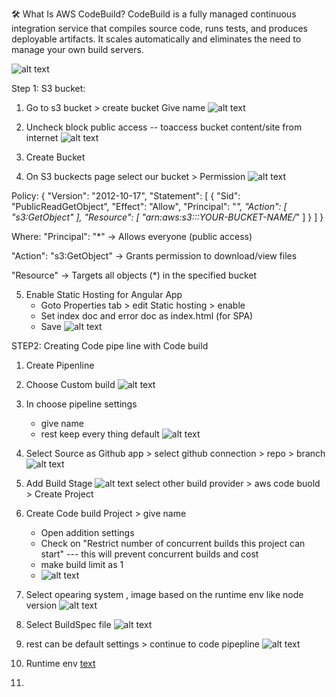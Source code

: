 🛠️ What Is AWS CodeBuild?
CodeBuild is a fully managed continuous integration service that compiles source code, runs tests, and produces deployable artifacts. It scales automatically and eliminates the need to manage your own build servers.

![alt text](image-5.png)

Step 1: S3 bucket:

1. Go to s3 bucket > create bucket
    Give name
![alt text](image-6.png)

2. Uncheck block public access -- toaccess bucket content/site from internet
![alt text](image-7.png)

3. Create Bucket

4. On S3 buckects page select our bucket > Permission
![alt text](image-8.png)

Policy: 
{
    "Version": "2012-10-17",
    "Statement": [
        {
            "Sid": "PublicReadGetObject",
            "Effect": "Allow",
            "Principal": "*",
            "Action": [
                "s3:GetObject"
            ],
            "Resource": [
                "arn:aws:s3:::YOUR-BUCKET-NAME/*"
            ]
        }
    ]
}

Where: 
"Principal": "*" → Allows everyone (public access)

"Action": "s3:GetObject" → Grants permission to download/view files

"Resource" → Targets all objects (*) in the specified bucket


5. Enable Static Hosting for Angular App 
    * Goto Properties tab > edit Static hosting > enable
    * Set index doc and error doc as index.html (for SPA)
    * Save
![alt text](image-9.png)


STEP2: Creating Code pipe line with Code build

1. Create Pipenline
2. Choose Custom build
   ![alt text](image-10.png)
3. In choose pipeline settings 
    * give name
    * rest keep every thing default
   ![alt text](image-12.png)
4. Select Source as Github app > select github connection > repo > branch
![alt text](image-13.png)
5. Add Build Stage
![alt text](image-14.png)
    select other build provider > aws code buold > Create Project

6. Create Code build Project > give name
    * Open addition settings 
    * Check on "Restrict number of concurrent builds this project can start" --- this will prevent concurrent builds and cost 
    * make build limit as 1
    * ![alt text](image-15.png)

7. Select opearing system , image based on the runtime env like node version
![alt text](image-16.png)

8. Select BuildSpec file
![alt text](image-17.png)

9. rest can be default settings > continue to code pipepline
![alt text](image-18.png)

10. Runtime env [text](https://docs.aws.amazon.com/codebuild/latest/userguide/available-runtimes.html)

11. 
